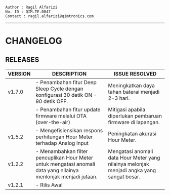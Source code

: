 ```
Author : Ragil Alfarizi  
No. ID : QIM.TE.0047  
Contact : ragil.alfarizi@qimtronics.com  
```
--- 
# CHANGELOG
## RELEASES
| VERSION | DESCRIPTION                                                                                                      | ISSUE RESOLVED                                                                            |
| ------- | ---------------------------------------------------------------------------------------------------------------- | ----------------------------------------------------------------------------------------- |
| v1.7.0  | - Penambahan fitur Deep Sleep Cycle dengan konfigurasi 30 detik ON - 90 detik OFF.                               | Meningkatkan daya tahan baterai menjadi 2-3 hari.                                         |
|         | - Penambahan fitur update firmware melalui OTA (over-the-air)                                                    | Mitigasi apabila diperlukan pembaruan firmware di lapangan.                               |
| v1.5.2  | - Mengefisiensikan respons perhitungan Hour Meter terhadap Analog Input                                          | Peningkatan akurasi Hour Meter.                                                           |
| v1.2.2  | - Menambahkan filter pencuplikan Hour Meter untuk mengatasi anomali data yang nilainya menlonjak menjadi jutaan. | Mengatasi anomali data Hour Meter yang nilainya melonjak menjadi angka yang sangat besar. |
| v1.2.1  | - Rilis Awal                                                                                                     |                                                                                           |
